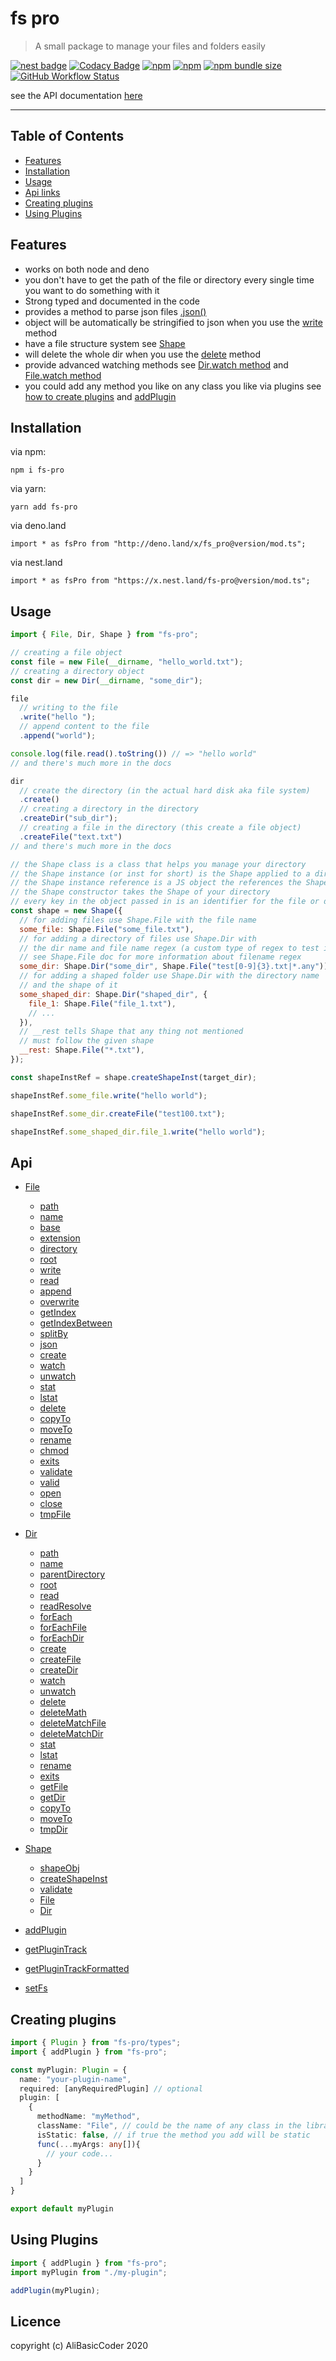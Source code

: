 # fs pro

<!-- ![fs pro logo](https://github.com/AliBasicCoder/fs-pro/blob/master/fsProNewLogo.svg?raw=true) -->

> A small package to manage your files and folders easily

[![nest badge](https://nest.land/badge-large.svg)](https://nest.land/package/fs-pro)
[![Codacy Badge](https://api.codacy.com/project/badge/Grade/10435d4146374b0c834b6b1afe60d0b3)](https://app.codacy.com/manual/AliBasicCoder/fs-pro?utm_source=github.com&utm_medium=referral&utm_content=AliBasicCoder/fs-pro&utm_campaign=Badge_Grade_Dashboard)
[![npm](https://img.shields.io/npm/v/fs-pro)](https://npmjs.com/package/fs-pro)
[![npm](https://img.shields.io/npm/dm/fs-pro)](https://npmjs.com/package/fs-pro)
[![npm bundle size](https://img.shields.io/bundlephobia/minzip/fs-pro)](https://npmjs.com/package/fs-pro)
[![GitHub Workflow Status](https://img.shields.io/github/workflow/status/AliBasicCoder/fs-pro/Node.js%20CI)](https://github.com/AliBasicCoder/fs-pro/actions?query=workflow%3A%22Node.js+CI%22)

see the API documentation [here](https://alibasiccoder.github.io/fs-pro/)

---

## Table of Contents

- [Features](#features)
- [Installation](#installation)
- [Usage](#usage)
- [Api links](#api)
- [Creating plugins](#creating-plugins)
- [Using Plugins](#using-plugins)

## Features

- works on both node and deno
- you don't have to get the path of the file or directory every single time you want to do something with it
- Strong typed and documented in the code
- provides a method to parse json files [.json\(\)](https://alibasiccoder.github.io/fs-pro/classes/_src_file_.file.html#json)
- object will be automatically be stringified to json when you use the [write](https://alibasiccoder.github.io/fs-pro/classes/_src_file_.file.html#write) method
- have a file structure system see [Shape](https://alibasiccoder.github.io/fs-pro/classes/_src_shape.shape.html)
- will delete the whole dir when you use the [delete](https://alibasiccoder.github.io/fs-pro/classes/_src_dir_.dir.html#delete) method
- provide advanced watching methods see [Dir.watch method](https://alibasiccoder.github.io/fs-pro/classes/_src_dir_.dir.html#watch) and [File.watch method](https://alibasiccoder.github.io/fs-pro/classes/_src_file_.file.html#watch)
- you could add any method you like on any class you like via plugins see [how to create plugins](#creating%20plugins) and [addPlugin](https://alibasiccoder.github.io/fs-pro/modules/_src_pluginadder_.html#addplugin)

## Installation

via npm:

```
npm i fs-pro
```

via yarn:

```
yarn add fs-pro
```

via deno.land

```
import * as fsPro from "http://deno.land/x/fs_pro@version/mod.ts";
```

via nest.land

```
import * as fsPro from "https://x.nest.land/fs-pro@version/mod.ts";
```

## Usage

```js
import { File, Dir, Shape } from "fs-pro";

// creating a file object
const file = new File(__dirname, "hello_world.txt");
// creating a directory object
const dir = new Dir(__dirname, "some_dir");

file
  // writing to the file
  .write("hello ");
  // append content to the file
  .append("world");

console.log(file.read().toString()) // => "hello world"
// and there's much more in the docs

dir
  // create the directory (in the actual hard disk aka file system)
  .create()
  // creating a directory in the directory
  .createDir("sub_dir");
  // creating a file in the directory (this create a file object)
  .createFile("text.txt")
// and there's much more in the docs

// the Shape class is a class that helps you manage your directory
// the Shape instance (or inst for short) is the Shape applied to a directory
// the Shape instance reference is a JS object the references the Shape instance
// the Shape constructor takes the Shape of your directory
// every key in the object passed in is an identifier for the file or dir
const shape = new Shape({
  // for adding files use Shape.File with the file name
  some_file: Shape.File("some_file.txt"),
  // for adding a directory of files use Shape.Dir with
  // the dir name and file name regex (a custom type of regex to test if the filename matches it)
  // see Shape.File doc for more information about filename regex
  some_dir: Shape.Dir("some_dir", Shape.File("test[0-9]{3}.txt|*.any")),
  // for adding a shaped folder use Shape.Dir with the directory name
  // and the shape of it
  some_shaped_dir: Shape.Dir("shaped_dir", {
    file_1: Shape.File("file_1.txt"),
    // ...
  }),
  // __rest tells Shape that any thing not mentioned
  // must follow the given shape
  __rest: Shape.File("*.txt"),
});

const shapeInstRef = shape.createShapeInst(target_dir);

shapeInstRef.some_file.write("hello world");

shapeInstRef.some_dir.createFile("test100.txt");

shapeInstRef.some_shaped_dir.file_1.write("hello world");

```

## Api

- [File](https://alibasiccoder.github.io/fs-pro/classes/_src_file_.file.html)

  - [path](https://alibasiccoder.github.io/fs-pro/classes/_src_file_.file.html#path)
  - [name](https://alibasiccoder.github.io/fs-pro/classes/_src_file_.file.html#name)
  - [base](https://alibasiccoder.github.io/fs-pro/classes/_src_file_.file.html#base)
  - [extension](https://alibasiccoder.github.io/fs-pro/classes/_src_file_.file.html#extension)
  - [directory](https://alibasiccoder.github.io/fs-pro/classes/_src_file_.file.html#directory)
  - [root](https://alibasiccoder.github.io/fs-pro/classes/_src_file_.file.html#root)
  - [write](https://alibasiccoder.github.io/fs-pro/classes/_src_file_.file.html#write)
  - [read](https://alibasiccoder.github.io/fs-pro/classes/_src_file_.file.html#read)
  - [append](https://alibasiccoder.github.io/fs-pro/classes/_src_file_.file.html#append)
  - [overwrite](https://alibasiccoder.github.io/fs-pro/classes/_src_file_.file.html#overwrite)
  - [getIndex](https://alibasiccoder.github.io/fs-pro/classes/_src_file_.file.html#getindex)
  - [getIndexBetween](https://alibasiccoder.github.io/fs-pro/classes/_src_file_.file.html#getindexbetween)
  - [splitBy](https://alibasiccoder.github.io/fs-pro/classes/_src_file_.file.html#splitby)
  - [json](https://alibasiccoder.github.io/fs-pro/classes/_src_file_.file.html#json)
  - [create](https://alibasiccoder.github.io/fs-pro/classes/_src_file_.file.html#create)
  - [watch](https://alibasiccoder.github.io/fs-pro/classes/_src_file_.file.html#watch)
  - [unwatch](https://alibasiccoder.github.io/fs-pro/classes/_src_file_.file.html#unwatch)
  - [stat](https://alibasiccoder.github.io/fs-pro/classes/_src_file_.file.html#stat)
  - [lstat](https://alibasiccoder.github.io/fs-pro/classes/_src_file_.file.html#lstat)
  - [delete](https://alibasiccoder.github.io/fs-pro/classes/_src_file_.file.html#delete)
  - [copyTo](https://alibasiccoder.github.io/fs-pro/classes/_src_file_.file.html#copyto)
  - [moveTo](https://alibasiccoder.github.io/fs-pro/classes/_src_file_.file.html#moveto)
  - [rename](https://alibasiccoder.github.io/fs-pro/classes/_src_file_.file.html#rename)
  - [chmod](https://alibasiccoder.github.io/fs-pro/classes/_src_file_.file.html#chmod)
  - [exits](https://alibasiccoder.github.io/fs-pro/classes/_src_file_.file.html#exits)
  - [validate](https://alibasiccoder.github.io/fs-pro/classes/_src_file_.file.html#validate)
  - [valid](https://alibasiccoder.github.io/fs-pro/classes/_src_file_.file.html#valid)
  - [open](https://alibasiccoder.github.io/fs-pro/classes/_src_file_.file.html#open)
  - [close](https://alibasiccoder.github.io/fs-pro/classes/_src_file_.file.html#close)
  - [tmpFile](https://alibasiccoder.github.io/fs-pro/classes/_src_file_.file.html#tmpfile)

- [Dir](https://alibasiccoder.github.io/fs-pro/classes/_src_dir_.dir.html)

  - [path](https://alibasiccoder.github.io/fs-pro/classes/_src_dir_.dir.html#path)
  - [name](https://alibasiccoder.github.io/fs-pro/classes/_src_dir_.dir.html#name)
  - [parentDirectory](https://alibasiccoder.github.io/fs-pro/classes/_src_dir_.dir.html#parentdirectory)
  - [root](https://alibasiccoder.github.io/fs-pro/classes/_src_dir_.dir.html#root)
  - [read](https://alibasiccoder.github.io/fs-pro/classes/_src_dir_.dir.html#read)
  - [readResolve](https://alibasiccoder.github.io/fs-pro/classes/_src_dir_.dir.html#readresolve)
  - [forEach](https://alibasiccoder.github.io/fs-pro/classes/_src_dir_.dir.html#foreach)
  - [forEachFile](https://alibasiccoder.github.io/fs-pro/classes/_src_dir_.dir.html#foreachfile)
  - [forEachDir](https://alibasiccoder.github.io/fs-pro/classes/_src_dir_.dir.html#foreachdir)
  - [create](https://alibasiccoder.github.io/fs-pro/classes/_src_dir_.dir.html#create)
  - [createFile](https://alibasiccoder.github.io/fs-pro/classes/_src_dir_.dir.html#createfile)
  - [createDir](https://alibasiccoder.github.io/fs-pro/classes/_src_dir_.dir.html#createdir)
  - [watch](https://alibasiccoder.github.io/fs-pro/classes/_src_dir_.dir.html#watch)
  - [unwatch](https://alibasiccoder.github.io/fs-pro/classes/_src_dir_.dir.html#unwatch)
  - [delete](https://alibasiccoder.github.io/fs-pro/classes/_src_dir_.dir.html#delete)
  - [deleteMath](https://alibasiccoder.github.io/fs-pro/classes/_src_dir_.dir.html#deletemath)
  - [deleteMatchFile](https://alibasiccoder.github.io/fs-pro/classes/_src_dir_.dir.html#deletematchfile)
  - [deleteMatchDir](https://alibasiccoder.github.io/fs-pro/classes/_src_dir_.dir.html#deletematchdir)
  - [stat](https://alibasiccoder.github.io/fs-pro/classes/_src_dir_.dir.html#stat)
  - [lstat](https://alibasiccoder.github.io/fs-pro/classes/_src_dir_.dir.html#lstat)
  - [rename](https://alibasiccoder.github.io/fs-pro/classes/_src_dir_.dir.html#rename)
  - [exits](https://alibasiccoder.github.io/fs-pro/classes/_src_dir_.dir.html#exits)
  - [getFile](https://alibasiccoder.github.io/fs-pro/classes/_src_dir_.dir.html#getfile)
  - [getDir](https://alibasiccoder.github.io/fs-pro/classes/_src_dir_.dir.html#getdir)
  - [copyTo](https://alibasiccoder.github.io/fs-pro/classes/_src_dir_.dir.html#copyto)
  - [moveTo](https://alibasiccoder.github.io/fs-pro/classes/_src_dir_.dir.html#moveto)
  - [tmpDir](https://alibasiccoder.github.io/fs-pro/classes/_src_dir_.dir.html#tmpdir)

- [Shape](https://alibasiccoder.github.io/fs-pro/classes/_src_shape_.shape.html)

  - [shapeObj](https://alibasiccoder.github.io/fs-pro/classes/_src_shape_.shape.html#shapeobj)
  - [createShapeInst](https://alibasiccoder.github.io/fs-pro/classes/_src_shape_.shape.html#createshapeinst)
  - [validate](https://alibasiccoder.github.io/fs-pro/classes/_src_shape_.shape.html#validate)
  - [File](https://alibasiccoder.github.io/fs-pro/classes/_src_shape_.shape.html#file)
  - [Dir](https://alibasiccoder.github.io/fs-pro/classes/_src_shape_.shape.html#dir)

- [addPlugin](https://alibasiccoder.github.io/fs-pro/modules/_src_pluginadder_.html#addplugin)
- [getPluginTrack](https://alibasiccoder.github.io/fs-pro/modules/_src_pluginadder_.html#getplugintrack)
- [getPluginTrackFormatted](https://alibasiccoder.github.io/fs-pro/modules/_src_pluginadder_.html#getplugintrackformatted)
- [setFs](https://alibasiccoder.github.io/fs-pro/modules/_src_fs_.html#setfs)

## Creating plugins

```ts
import { Plugin } from "fs-pro/types";
import { addPlugin } from "fs-pro";

const myPlugin: Plugin = {
  name: "your-plugin-name",
  required: [anyRequiredPlugin] // optional
  plugin: [
    {
      methodName: "myMethod",
      className: "File", // could be the name of any class in the library (File or Dir or Shape)
      isStatic: false, // if true the method you add will be static
      func(...myArgs: any[]){
        // your code...
      }
    }
  ]
}

export default myPlugin
```

## Using Plugins

```ts
import { addPlugin } from "fs-pro";
import myPlugin from "./my-plugin";

addPlugin(myPlugin);
```

<!--
first you will need at a folder like this one

```
|
|__ index.ts (optional but recommend)
|__ index.d.ts
|__ package.json
```

in the index.ts

```ts
import { Plugin } from "fs-pro/types";

const myPlugin: Plugin = {
  name: "your-plugin-name",
  required: [anyRequiredPlugin] // optional
  plugin: [
    {
      methodName: "myMethod",
      className: "File", // could be the name of any class in the library (File or Dir or Shape)
      isStatic: false, // if true the method you add will be static
      func(...myArgs: any[]){
        // your code...
      }
    }
  ]
}

export default myPlugin

```

in index.d.ts

```ts
import * as fsPro from "fs-pro";

declare global {
  namespace fsPro {
    interface File /* or any class you to add methods to */ {
      myMethod(...myArgs: any[]): any;
    }
  }
}

declare module "my-plugin" {
  import { Plugin } from "fs-pro/types";

  const xmlPlugin: Plugin;

  export default xmlPlugin;
}
```

## Using Plugins

```ts
import { addPlugin } from "fs-pro";
import myPlugin from "my-plugin";

addPlugin(myPlugin);
``` -->

## Licence

copyright (c) AliBasicCoder 2020

